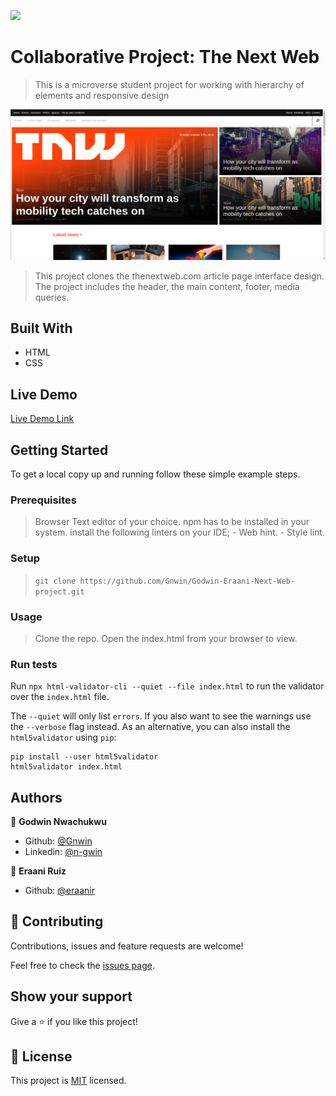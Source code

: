 ![](https://img.shields.io/badge/Microverse-blueviolet)

# Collaborative Project: The Next Web

> This is a microverse student project for working with hierarchy of elements and responsive design

![screenshot](https://github.com/Gnwin/Godwin-Eraani-Next-Web-project/blob/nextweb/assets/images/Screenshotnewtnw.png)

> This project clones the thenextweb.com article page interface design.
> The project includes the header, the main content, footer, media queries.

## Built With

- HTML
- CSS

## Live Demo

[Live Demo Link](https://raw.githack.com/Gnwin/Godwin-Eraani-Next-Web-project/nextweb/index.html)

## Getting Started

To get a local copy up and running follow these simple example steps.

### Prerequisites

> Browser
> Text editor of your choice.
> npm has to be installed in your system.
> install the following linters on your IDE;
    - Web hint.
    - Style lint.

### Setup

> `git clone https://github.com/Gnwin/Godwin-Eraani-Next-Web-project.git`

### Usage

> Clone the repo.
> Open the index.html from your browser to view.

### Run tests

Run `npx html-validator-cli --quiet --file index.html` to run the validator over the `index.html` file.

The `--quiet` will only list `errors`. If you also want to see the warnings use the `--verbose` flag instead.
As an alternative, you can also install the `html5validator` using `pip`:

```
pip install --user html5validator
html5validator index.html
```

## Authors

👤 **Godwin Nwachukwu**

- Github: [@Gnwin](https://github.com/Gnwin)
- Linkedin: [@n-gwin](https://www.linkedin.com/in/n-gwin/)

👤 **Eraani Ruiz**

- Github: [@eraanir](https://github.com/eraanir)

## 🤝 Contributing

Contributions, issues and feature requests are welcome!

Feel free to check the [issues page](https://github.com/Gnwin/Godwin-Eraani-Next-Web-project/issues).

## Show your support

Give a ⭐️ if you like this project!

## 📝 License

This project is [MIT](https://www.mit.edu/~amini/LICENSE.md) licensed.


